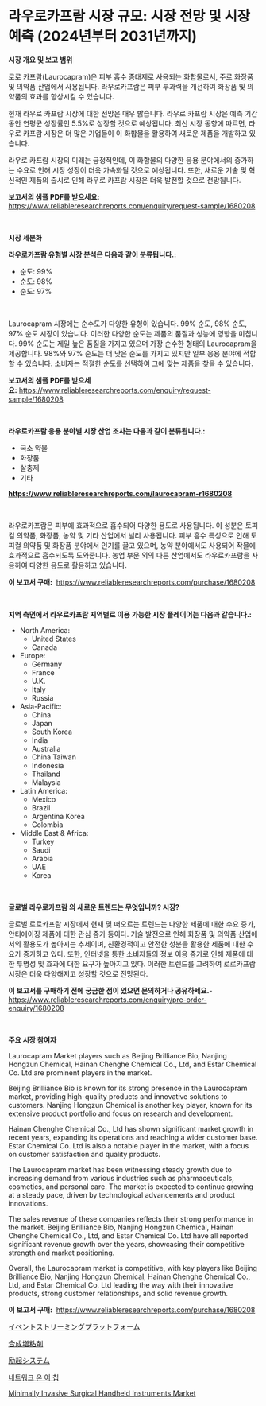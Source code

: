 <p><h1>라우로카프람 시장 규모: 시장 전망 및 시장 예측 (2024년부터 2031년까지)</h1></p><p><strong>시장 개요 및 보고 범위</strong></p>
<p><p>로로 카프람(Laurocapram)은 피부 흡수 증대제로 사용되는 화합물로서, 주로 화장품 및 의약품 산업에서 사용됩니다. 라우로카프람은 피부 투과력을 개선하여 화장품 및 의약품의 효과를 향상시킬 수 있습니다.</p><p>현재 라우로 카프람 시장에 대한 전망은 매우 밝습니다. 라우로 카프람 시장은 예측 기간 동안 연평균 성장률인 5.5%로 성장할 것으로 예상됩니다. 최신 시장 동향에 따르면, 라우로 카프람 시장은 더 많은 기업들이 이 화합물을 활용하여 새로운 제품을 개발하고 있습니다.</p><p>라우로 카프람 시장의 미래는 긍정적인데, 이 화합물의 다양한 응용 분야에서의 증가하는 수요로 인해 시장 성장이 더욱 가속화될 것으로 예상됩니다. 또한, 새로운 기술 및 혁신적인 제품의 출시로 인해 라우로 카프람 시장은 더욱 발전할 것으로 전망됩니다.</p></p>
<p><strong>보고서의 샘플 PDF를 받으세요:</strong> <a href="https://www.reliableresearchreports.com/enquiry/request-sample/1680208">https://www.reliableresearchreports.com/enquiry/request-sample/1680208</a></p>
<p>&nbsp;</p>
<p><strong>시장 세분화</strong></p>
<p><strong>라우로카프람 유형별 시장 분석은 다음과 같이 분류됩니다.:</strong></p>
<p><ul><li>순도: 99%</li><li>순도: 98%</li><li>순도: 97%</li></ul></p>
<p>&nbsp;</p>
<p><p>Laurocapram 시장에는 순수도가 다양한 유형이 있습니다. 99% 순도, 98% 순도, 97% 순도 시장이 있습니다. 이러한 다양한 순도는 제품의 품질과 성능에 영향을 미칩니다. 99% 순도는 제일 높은 품질을 가지고 있으며 가장 순수한 형태의 Laurocapram을 제공합니다. 98%와 97% 순도는 더 낮은 순도를 가지고 있지만 일부 응용 분야에 적합할 수 있습니다. 소비자는 적절한 순도를 선택하여 그에 맞는 제품을 찾을 수 있습니다.</p></p>
<p><strong>보고서의 샘플 PDF를 받으세요:</strong>&nbsp;<a href="https://www.reliableresearchreports.com/enquiry/request-sample/1680208">https://www.reliableresearchreports.com/enquiry/request-sample/1680208</a></p>
<p>&nbsp;</p>
<p><strong> 라우로카프람 응용 분야별 시장 산업 조사는 다음과 같이 분류됩니다.:</strong></p>
<p><ul><li>국소 약물</li><li>화장품</li><li>살충제</li><li>기타</li></ul></p>
<p><strong><a href="https://www.reliableresearchreports.com/laurocapram-r1680208">https://www.reliableresearchreports.com/laurocapram-r1680208</a></strong></p>
<p>&nbsp;</p>
<p><p>라우로카프람은 피부에 효과적으로 흡수되어 다양한 용도로 사용됩니다. 이 성분은 토피컬 의약품, 화장품, 농약 및 기타 산업에서 널리 사용됩니다. 피부 흡수 특성으로 인해 토피컬 의약품 및 화장품 분야에서 인기를 끌고 있으며, 농약 분야에서도 사용되어 작물에 효과적으로 흡수되도록 도와줍니다. 농업 부문 외의 다른 산업에서도 라우로카프람을 사용하여 다양한 용도로 활용하고 있습니다.</p></p>
<p><strong>이 보고서 구매:</strong>&nbsp; <a href="https://www.reliableresearchreports.com/purchase/1680208">https://www.reliableresearchreports.com/purchase/1680208</a></p>
<p>&nbsp;</p>
<p><strong>지역 측면에서 라우로카프람 지역별로 이용 가능한 시장 플레이어는 다음과 같습니다.:</strong></p>
<p><ul>
    <li>
        North America:
        <ul>
            <li>United States</li>
            <li>Canada</li>
        </ul>
    </li>
    <li>
        Europe:
        <ul>
            <li>Germany</li>
            <li>France</li>
            <li>U.K.</li>
            <li>Italy</li>
            <li>Russia</li>
        </ul>
    </li>
    <li>
        Asia-Pacific:
        <ul>
            <li>China</li>
            <li>Japan</li>
            <li>South Korea</li>
            <li>India</li>
            <li>Australia</li>
            <li>China Taiwan</li>
            <li>Indonesia</li>
            <li>Thailand</li>
            <li>Malaysia</li>
        </ul>
    </li>
    <li>
        Latin America:
        <ul>
            <li>Mexico</li>
            <li>Brazil</li>
            <li>Argentina Korea</li>
            <li>Colombia</li>
        </ul>
    </li>
    <li>
        Middle East & Africa:
        <ul>
            <li>Turkey</li>
            <li>Saudi</li>
            <li>Arabia</li>
            <li>UAE</li>
            <li>Korea</li>
        </ul>
    </li>
    </ul></p>
<p>&nbsp;</p>
<p><strong>글로벌 라우로카프람 의 새로운 트렌드는 무엇입니까? 시장?</strong></p>
<p><p>글로벌 로로카프람 시장에서 현재 및 떠오르는 트렌드는 다양한 제품에 대한 수요 증가, 안티에이징 제품에 대한 관심 증가 등이다. 기술 발전으로 인해 화장품 및 의약품 산업에서의 활용도가 높아지는 추세이며, 친환경적이고 안전한 성분을 활용한 제품에 대한 수요가 증가하고 있다. 또한, 인터넷을 통한 소비자들의 정보 이용 증가로 인해 제품에 대한 투명성 및 효과에 대한 요구가 높아지고 있다. 이러한 트렌드를 고려하여 로로카프람 시장은 더욱 다양해지고 성장할 것으로 전망된다.</p></p>
<p><strong>이 보고서를 구매하기 전에 궁금한 점이 있으면 문의하거나 공유하세요.</strong>- <a href="https://www.reliableresearchreports.com/enquiry/pre-order-enquiry/1680208">https://www.reliableresearchreports.com/enquiry/pre-order-enquiry/1680208</a></p>
<p>&nbsp;</p>
<p><strong>주요 시장 참여자</strong></p>
<p><p>Laurocapram Market players such as Beijing Brilliance Bio, Nanjing Hongzun Chemical, Hainan Chenghe Chemical Co., Ltd, and Estar Chemical Co. Ltd are prominent players in the market.</p><p>Beijing Brilliance Bio is known for its strong presence in the Laurocapram market, providing high-quality products and innovative solutions to customers. Nanjing Hongzun Chemical is another key player, known for its extensive product portfolio and focus on research and development.</p><p>Hainan Chenghe Chemical Co., Ltd has shown significant market growth in recent years, expanding its operations and reaching a wider customer base. Estar Chemical Co. Ltd is also a notable player in the market, with a focus on customer satisfaction and quality products.</p><p>The Laurocapram market has been witnessing steady growth due to increasing demand from various industries such as pharmaceuticals, cosmetics, and personal care. The market is expected to continue growing at a steady pace, driven by technological advancements and product innovations.</p><p>The sales revenue of these companies reflects their strong performance in the market. Beijing Brilliance Bio, Nanjing Hongzun Chemical, Hainan Chenghe Chemical Co., Ltd, and Estar Chemical Co. Ltd have all reported significant revenue growth over the years, showcasing their competitive strength and market positioning.</p><p>Overall, the Laurocapram market is competitive, with key players like Beijing Brilliance Bio, Nanjing Hongzun Chemical, Hainan Chenghe Chemical Co., Ltd, and Estar Chemical Co. Ltd leading the way with their innovative products, strong customer relationships, and solid revenue growth.</p></p>
<p><strong>이 보고서 구매:</strong>&nbsp;&nbsp;<a href="https://www.reliableresearchreports.com/purchase/1680208">https://www.reliableresearchreports.com/purchase/1680208</a></p>
<p><p><a href="https://github.com/nemesis2824/Market-Research-Report-List-1/blob/main/646454623591.md">イベントストリーミングプラットフォーム</a></p><p><a href="https://medium.com/@phillipbarnett65/%E5%90%88%E6%88%90%E5%A2%97%E7%B2%98%E5%89%A4%E5%B8%82%E5%A0%B4%E3%81%AF-2031%E5%B9%B4%E3%81%BE%E3%81%A7%E3%81%AE%E5%B8%82%E5%A0%B4%E3%82%B7%E3%82%A7%E3%82%A2-%E3%82%B5%E3%82%A4%E3%82%BA-%E4%BA%88%E6%B8%AC%E3%81%AB%E7%84%A6%E7%82%B9%E3%82%92%E5%BD%93%E3%81%A6%E3%81%A6%E3%81%84%E3%81%BE%E3%81%99-537f91d13b5a">合成増粘剤</a></p><p><a href="https://medium.com/@tomienow6767d/%E8%88%88%E5%A5%AE%E3%82%B7%E3%82%B9%E3%83%86%E3%83%A0%E5%B8%82%E5%A0%B4%E8%A6%8F%E6%A8%A1-%E5%B8%82%E5%A0%B4%E8%A6%8B%E9%80%9A%E3%81%97%E3%81%A8%E5%B8%82%E5%A0%B4%E4%BA%88%E6%B8%AC-2024%E5%B9%B4%E3%81%8B%E3%82%892031%E5%B9%B4-81a911da3bef">励起システム</a></p><p><a href="https://medium.com/@alanperkins1921/%EB%84%A4%ED%8A%B8%EC%9B%8C%ED%81%AC-%EC%98%A8-%EC%96%B4-%EC%B9%A9-%EC%8B%9C%EC%9E%A5-%EA%B7%9C%EB%AA%A8-cagr-%ED%8A%B8%EB%A0%8C%EB%93%9C-2024-2030-3c59722636ed">네트워크 온 어 칩</a></p><p><a href="https://github.com/nicholepatriciadoylenwnrjr0/Market-Research-Report-List-2/blob/main/minimally-invasive-surgical-handheld-instruments-market.md">Minimally Invasive Surgical Handheld Instruments Market</a></p></p>